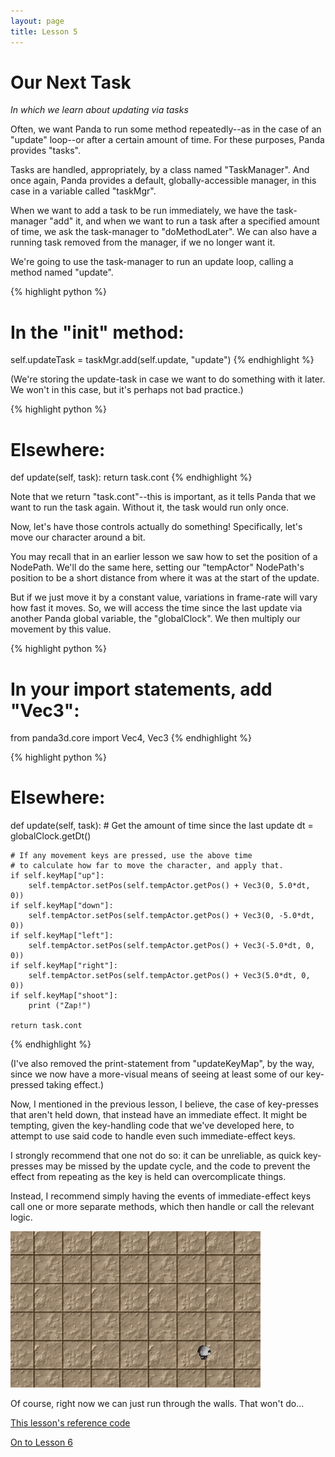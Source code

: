 ```yaml
---
layout: page
title: Lesson 5
---
```

Our Next Task
=
_In which we learn about updating via tasks_

Often, we want Panda to run some method repeatedly--as in the case of an "update" loop--or after a certain amount of time. For these purposes, Panda provides "tasks".

Tasks are handled, appropriately, by a class named "TaskManager". And once again, Panda provides a default, globally-accessible manager, in this case in a variable called "taskMgr".

When we want to add a task to be run immediately, we have the task-manager "add" it, and when we want to run a task after a specified amount of time, we ask the task-manager to "doMethodLater". We can also have a running task removed from the manager, if we no longer want it.

We're going to use the task-manager to run an update loop, calling a method named "update".

{% highlight python %}
# In the "__init__" method:
self.updateTask = taskMgr.add(self.update, "update")
{% endhighlight %}

(We're storing the update-task in case we want to do something with it later. We won't in this case, but it's perhaps not bad practice.)

{% highlight python %}
# Elsewhere:
def update(self, task):
    return task.cont
{% endhighlight %}

Note that we return "task.cont"--this is important, as it tells Panda that we want to run the task again. Without it, the task would run only once.

Now, let's have those controls actually do something! Specifically, let's move our character around a bit.

You may recall that in an earlier lesson we saw how to set the position of a NodePath. We'll do the same here, setting our "tempActor" NodePath's position to be a short distance from where it was at the start of the update.

But if we just move it by a constant value, variations in frame-rate will vary how fast it moves. So, we will access the time since the last update via another Panda global variable, the "globalClock". We then multiply our movement by this value.

{% highlight python %}
# In your import statements, add "Vec3":
from panda3d.core import Vec4, Vec3
{% endhighlight %}

{% highlight python %}
# Elsewhere:
def update(self, task):
    # Get the amount of time since the last update
    dt = globalClock.getDt()

    # If any movement keys are pressed, use the above time
    # to calculate how far to move the character, and apply that.
    if self.keyMap["up"]:
        self.tempActor.setPos(self.tempActor.getPos() + Vec3(0, 5.0*dt, 0))
    if self.keyMap["down"]:
        self.tempActor.setPos(self.tempActor.getPos() + Vec3(0, -5.0*dt, 0))
    if self.keyMap["left"]:
        self.tempActor.setPos(self.tempActor.getPos() + Vec3(-5.0*dt, 0, 0))
    if self.keyMap["right"]:
        self.tempActor.setPos(self.tempActor.getPos() + Vec3(5.0*dt, 0, 0))
    if self.keyMap["shoot"]:
        print ("Zap!")

    return task.cont
{% endhighlight %}

(I've also removed the print-statement from "updateKeyMap", by the way, since we now have a more-visual means of seeing at least some of our key-pressed taking effect.)

Now, I mentioned in the previous lesson, I believe, the case of key-presses that aren't held down, that instead have an immediate effect. It might be tempting, given the key-handling code that we've developed here, to attempt to use said code to handle even such immediate-effect keys.

I strongly recommend that one not do so: it can be unreliable, as quick key-presses may be missed by the update cycle, and the code to prevent the effect from repeating as the key is held can overcomplicate things.

Instead, I recommend simply having the events of immediate-effect keys call one or more separate methods, which then handle or call the relevant logic.

![Panda-chan running around due to key-movement](images/tutMasicKeyMovement.gif "Run run run.")

Of course, right now we can just run through the walls. That won't do...

[This lesson's reference code][refCode]

[On to Lesson 6][next]

[next]: tut_lesson06.html
[refCode]: https://github.com/ArsThaumaturgis/Panda3DTutorial.io/tree/master/ReferenceCode/Lesson5

